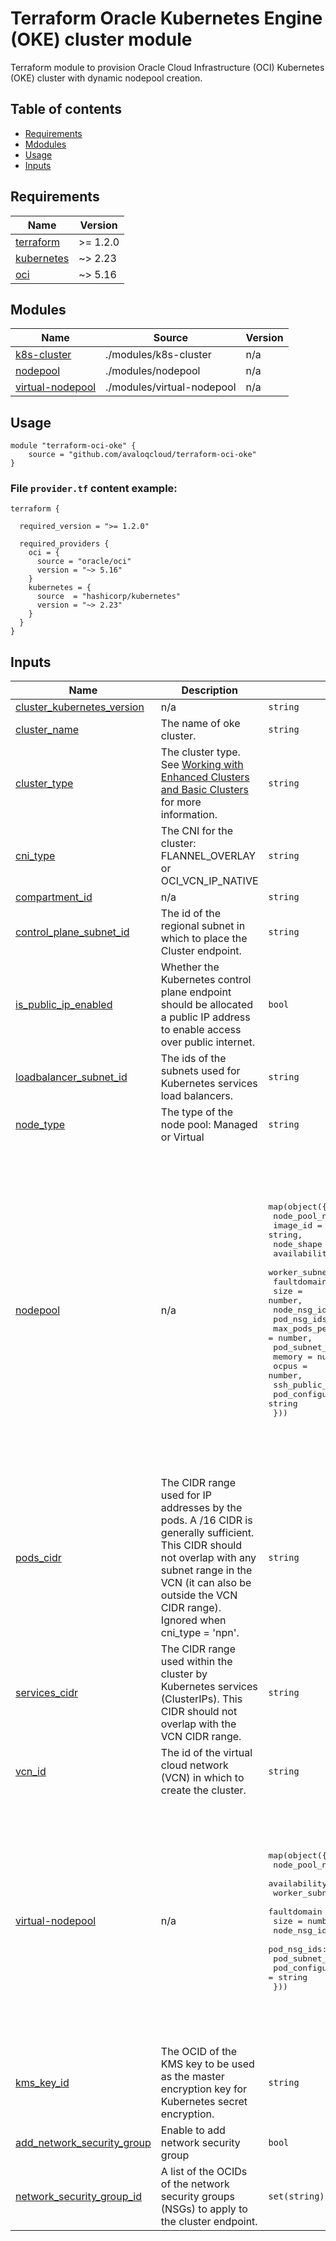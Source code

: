 # Terraform Oracle Kubernetes Engine (OKE) cluster module

Terraform module to provision Oracle Cloud Infrastructure (OCI) Kubernetes (OKE) cluster with dynamic nodepool creation.

## Table of contents

* [Requirements](#requirements)
* [Mdodules](#modules)
* [Usage](#usage)
* [Inputs](#inputs)


## Requirements

| Name | Version |
|------|---------|
| <a name="requirement_terraform"></a> [terraform](#requirement\_terraform) | >= 1.2.0 |
| <a name="requirement_kubernetes"></a> [kubernetes](#requirement\_kubernetes) | ~> 2.23 |
| <a name="requirement_oci"></a> [oci](#requirement\_oci) | ~> 5.16 |


## Modules

| Name | Source | Version |
|------|--------|---------|
| <a name="module_k8s-cluster"></a> [k8s-cluster](#module\_k8s-cluster) | ./modules/k8s-cluster | n/a |
| <a name="module_nodepool"></a> [nodepool](#module\_nodepool) | ./modules/nodepool | n/a |
| <a name="module_virtual-nodepool"></a> [virtual-nodepool](#module\_virtual-nodepool) | ./modules/virtual-nodepool | n/a |



## Usage
 
    module "terraform-oci-oke" {
        source = "github.com/avaloqcloud/terraform-oci-oke"
    }

### File `provider.tf` content example:

```hcl
terraform {
  
  required_version = ">= 1.2.0"

  required_providers {
    oci = {
      source = "oracle/oci"
      version = "~> 5.16"
    }
    kubernetes = {
      source  = "hashicorp/kubernetes"
      version = "~> 2.23"
    }
  }
}
```

## Inputs

| Name | Description | Type | Default | Required |
|------|-------------|------|---------|:--------:|
| <a name="input_cluster_kubernetes_version"></a> [cluster\_kubernetes\_version](#input\_cluster\_kubernetes\_version) | n/a | `string` | `"v1.27.2"` | no |
| <a name="input_cluster_name"></a> [cluster\_name](#input\_cluster\_name) | The name of oke cluster. | `string` | `"oke"` | no |
| <a name="input_cluster_type"></a> [cluster\_type](#input\_cluster\_type) | The cluster type. See <a href=https://docs.oracle.com/en-us/iaas/Content/ContEng/Tasks/contengworkingwithenhancedclusters.htm>Working with Enhanced Clusters and Basic Clusters</a> for more information. | `string` | `"basic"` | no |
| <a name="input_cni_type"></a> [cni\_type](#input\_cni\_type) | The CNI for the cluster: FLANNEL\_OVERLAY or OCI\_VCN\_IP\_NATIVE | `string` | `"OCI_VCN_IP_NATIVE"` | no |
| <a name="input_compartment_id"></a> [compartment\_id](#input\_compartment\_id) | n/a | `string` | n/a | yes |
| <a name="input_control_plane_subnet_id"></a> [control\_plane\_subnet\_id](#input\_control\_plane\_subnet\_id) | The id of the regional subnet in which to place the Cluster endpoint. | `string` | n/a | yes |
| <a name="input_is_public_ip_enabled"></a> [is\_public\_ip\_enabled](#input\_is\_public\_ip\_enabled) | Whether the Kubernetes control plane endpoint should be allocated a public IP address to enable access over public internet. | `bool` | `false` | no |
| <a name="input_loadbalancer_subnet_id"></a> [loadbalancer\_subnet\_id](#input\_loadbalancer\_subnet\_id) | The ids of the subnets used for Kubernetes services load balancers. | `string` | n/a | yes |
| <a name="input_node_type"></a> [node\_type](#input\_node\_type) | The type of the node pool: Managed or Virtual | `string` | `"Managed"` | no |
| <a name="input_nodepool"></a> [nodepool](#input\_nodepool) | n/a | <pre>map(object({<br>    node_pool_name = string,<br>    image_id = string,<br>    node_shape = string,<br>    availabilitydomain = string,<br>    worker_subnet_id = string,<br>    faultdomain = list(string),<br>    size = number,<br>    node_nsg_ids: [],<br>   pod_nsg_ids: [],<br>    max_pods_per_node = number,<br>    pod_subnet_id = string,<br>    memory = number,<br>    ocpus = number,<br>    ssh_public_key = string,<br>    pod_configuration_shape = string <br>  }))</pre> | <pre>{<br>  "nodepool": {<br>    "availabilitydomain": "Wfog:EU-ZURICH-1-AD-1",<br>    "faultdomain": [<br>      "FAULT-DOMAIN-1",<br>      "FAULT-DOMAIN-2",<br>      "FAULT-DOMAIN-3"<br>    ],<br>    "image_id": "<Enter-image-id-here>",<br>    "max_pods_per_node": 67,<br>    "memory": 32,<br>    "node_pool_name": "managed-nodepool",<br>    "node_shape": "VM.Standard.E3.Flex",<br>    "ocpus": 4,<br>    "pod_configuration_shape": "Pod.Standard.E3.Flex",<br>    "pod_subnet_id": "<Enter-pod-subnet-id-here>",<br>    "size": 2,<br>    "node_nsg_ids": [],<br>   "pod_nsg_ids": [],<br>      "ssh_public_key": "<Enter-sshkey-here>",<br>    "worker_subnet_id": "<Enter-worker-subnet-id-here>"<br>  }<br>}</pre> | no |
| <a name="input_pods_cidr"></a> [pods\_cidr](#input\_pods\_cidr) | The CIDR range used for IP addresses by the pods. A /16 CIDR is generally sufficient. This CIDR should not overlap with any subnet range in the VCN (it can also be outside the VCN CIDR range). Ignored when cni\_type = 'npn'. | `string` | `"10.244.0.0/16"` | no |
| <a name="input_services_cidr"></a> [services\_cidr](#input\_services\_cidr) | The CIDR range used within the cluster by Kubernetes services (ClusterIPs). This CIDR should not overlap with the VCN CIDR range. | `string` | `"10.96.0.0/16"` | no |
| <a name="input_vcn_id"></a> [vcn\_id](#input\_vcn\_id) | The id of the virtual cloud network (VCN) in which to create the cluster. | `string` | n/a | yes |
| <a name="input_virtual-nodepool"></a> [virtual-nodepool](#input\_virtual-nodepool) | n/a | <pre>map(object({<br>    node_pool_name = string,<br>    availabilitydomain = string,<br>    worker_subnet_id = string,<br>    faultdomain = list(string),<br>    size = number,<br>    node_nsg_ids: [],<br>    pod_nsg_ids: [],<br>    pod_subnet_id = string,<br>    pod_configuration_shape = string <br>  }))</pre> | <pre>{<br>  "virtual-nodepool": {<br>    "availabilitydomain": "Wfog:EU-ZURICH-1-AD-1",<br>    "faultdomain": [<br>      "FAULT-DOMAIN-1",<br>      "FAULT-DOMAIN-2",<br>      "FAULT-DOMAIN-3"<br>    ],<br>    "node_pool_name": "virtual-nodepool",<br>    "pod_configuration_shape": "Pod.Standard.E3.Flex",<br>    "pod_subnet_id": "<Enter-pod-subnet-id-here>",<br>    "size": 2,<br>     "node_nsg_ids": [],<br>     "pod_nsg_ids": [],<br>     "worker_subnet_id": "<Enter-worker-subnet-id-here>"<br>  }<br>}</pre> | no |
| <a name="input_kms_key_id"></a> [kms\_key\_id](#input\_kms\_key\_id) | The OCID of the KMS key to be used as the master encryption key for Kubernetes secret encryption. | `string` | `""` | no |
| <a name="input_add_network_security_group"></a> [add\_network\_security\_group](#input\_add\_network\_security\_group) | Enable to add network security group | `bool` | `false` | no |
| <a name="input_network_security_group_id"></a> [network\_security\_group\_id](#input\_network\_security\_group\_id) | A list of the OCIDs of the network security groups (NSGs) to apply to the cluster endpoint. | `set(string)` | `[]` | no |



